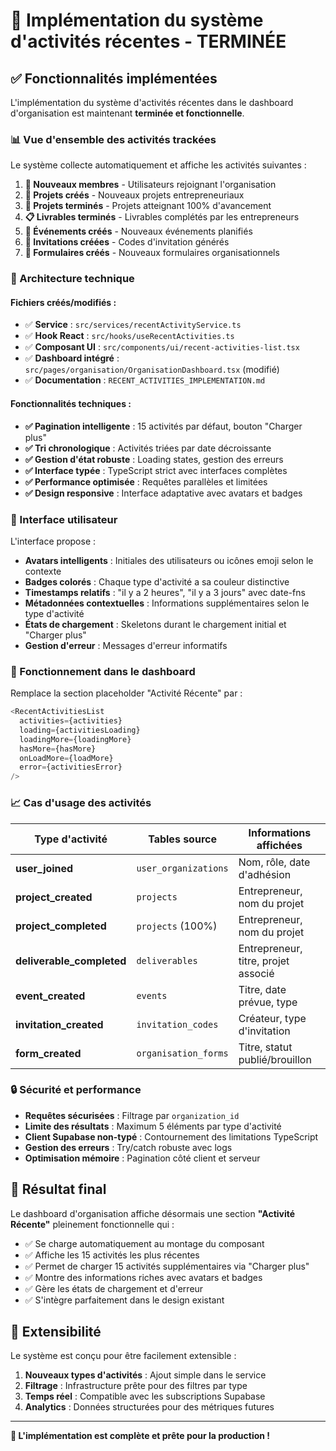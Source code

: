 # 🎉 Implémentation du système d'activités récentes - TERMINÉE

## ✅ Fonctionnalités implémentées

L'implémentation du système d'activités récentes dans le dashboard d'organisation est maintenant **terminée et fonctionnelle**. 

### 📊 Vue d'ensemble des activités trackées

Le système collecte automatiquement et affiche les activités suivantes :

1. **👥 Nouveaux membres** - Utilisateurs rejoignant l'organisation
2. **🚀 Projets créés** - Nouveaux projets entrepreneuriaux  
3. **🎉 Projets terminés** - Projets atteignant 100% d'avancement
4. **📋 Livrables terminés** - Livrables complétés par les entrepreneurs
5. **📅 Événements créés** - Nouveaux événements planifiés
6. **📨 Invitations créées** - Codes d'invitation générés
7. **📝 Formulaires créés** - Nouveaux formulaires organisationnels

### 🔧 Architecture technique

#### Fichiers créés/modifiés :

- ✅ **Service** : `src/services/recentActivityService.ts`
- ✅ **Hook React** : `src/hooks/useRecentActivities.ts`  
- ✅ **Composant UI** : `src/components/ui/recent-activities-list.tsx`
- ✅ **Dashboard intégré** : `src/pages/organisation/OrganisationDashboard.tsx` (modifié)
- ✅ **Documentation** : `RECENT_ACTIVITIES_IMPLEMENTATION.md`

#### Fonctionnalités techniques :

- **✅ Pagination intelligente** : 15 activités par défaut, bouton "Charger plus"
- **✅ Tri chronologique** : Activités triées par date décroissante
- **✅ Gestion d'état robuste** : Loading states, gestion des erreurs
- **✅ Interface typée** : TypeScript strict avec interfaces complètes
- **✅ Performance optimisée** : Requêtes parallèles et limitées
- **✅ Design responsive** : Interface adaptative avec avatars et badges

### 🎨 Interface utilisateur

L'interface propose :

- **Avatars intelligents** : Initiales des utilisateurs ou icônes emoji selon le contexte
- **Badges colorés** : Chaque type d'activité a sa couleur distinctive  
- **Timestamps relatifs** : "il y a 2 heures", "il y a 3 jours" avec date-fns
- **Métadonnées contextuelles** : Informations supplémentaires selon le type d'activité
- **États de chargement** : Skeletons durant le chargement initial et "Charger plus"
- **Gestion d'erreur** : Messages d'erreur informatifs

### 🚀 Fonctionnement dans le dashboard

Remplace la section placeholder "Activité Récente" par :

```typescript
<RecentActivitiesList
  activities={activities}
  loading={activitiesLoading}
  loadingMore={loadingMore}
  hasMore={hasMore}
  onLoadMore={loadMore}
  error={activitiesError}
/>
```

### 📈 Cas d'usage des activités

| Type d'activité | Tables source | Informations affichées |
|-----------------|---------------|----------------------|
| **user_joined** | `user_organizations` | Nom, rôle, date d'adhésion |
| **project_created** | `projects` | Entrepreneur, nom du projet |
| **project_completed** | `projects` (100%) | Entrepreneur, nom du projet |
| **deliverable_completed** | `deliverables` | Entrepreneur, titre, projet associé |
| **event_created** | `events` | Titre, date prévue, type |
| **invitation_created** | `invitation_codes` | Créateur, type d'invitation |
| **form_created** | `organisation_forms` | Titre, statut publié/brouillon |

### 🔒 Sécurité et performance

- **Requêtes sécurisées** : Filtrage par `organization_id`
- **Limite des résultats** : Maximum 5 éléments par type d'activité
- **Client Supabase non-typé** : Contournement des limitations TypeScript  
- **Gestion des erreurs** : Try/catch robuste avec logs
- **Optimisation mémoire** : Pagination côté client et serveur

## 🎯 Résultat final

Le dashboard d'organisation affiche désormais une section **"Activité Récente"** pleinement fonctionnelle qui :

- ✅ Se charge automatiquement au montage du composant
- ✅ Affiche les 15 activités les plus récentes 
- ✅ Permet de charger 15 activités supplémentaires via "Charger plus"
- ✅ Montre des informations riches avec avatars et badges
- ✅ Gère les états de chargement et d'erreur
- ✅ S'intègre parfaitement dans le design existant

## 🔄 Extensibilité

Le système est conçu pour être facilement extensible :

1. **Nouveaux types d'activités** : Ajout simple dans le service
2. **Filtrage** : Infrastructure prête pour des filtres par type
3. **Temps réel** : Compatible avec les subscriptions Supabase
4. **Analytics** : Données structurées pour des métriques futures

---

**🎉 L'implémentation est complète et prête pour la production !**